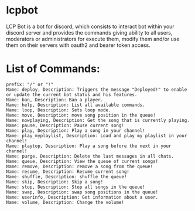 # lcpbot
LCP Bot is a bot for discord, which consists to interact bot within your discord server and provides the commands giving ability to all users, moderators or administrators for execute them, modify them and/or use them on their servers with oauth2 and bearer token access.

# List of Commands:
```
prefix: "/" or "!"
Name: deploy, Description: Triggers the message "Deployed!" to enable or update the current bot status and his features.
Name: ban, Description: Ban a player. 
Name: help, Description: List all available commands. 
Name: loop, Description: Sets loop mode.
Name: move, Description: move song position in the queue! 
Name: nowplaying, Description: Get the song that is currently playing. 
Name: pause, Description: Pause current song! 
Name: play, Description: Play a song in your channel!
Name: play_myplaylist, Description: Load and play my playlist in your channel!
Name: playtop, Description: Play a song before the next in your channel! 
Name: purge, Description: Delete the last messages in all chats. 
Name: queue, Description: View the queue of current songs! 
Name: remove, Description: remove a song from the queue! 
Name: resume, Description: Resume current song! 
Name: shuffle, Description: shuffle the queue! 
Name: skip, Description: Skip a song! 
Name: stop, Description: Stop all songs in the queue! 
Name: swap, Description: swap song positions in the queue! 
Name: userinfo, Description: Get information about a user. 
Name: volume, Description: Change the volume!  
```
